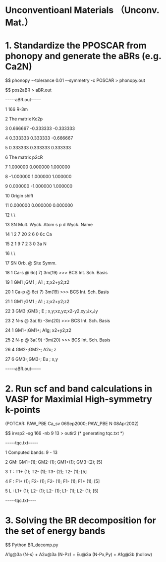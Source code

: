 # Unconventioanl Materials （Unconv. Mat.）

# 1. Standardize the PPOSCAR from phonopy and generate the aBRs (e.g. Ca2N)

$$ phonopy  --tolerance 0.01 --symmetry -c POSCAR > phonopy.out

$$ pos2aBR > aBR.out


-----aBR.out-----

  1          166 R-3m
  
  2  The matrix Kc2p
  
  3     0.666667   -0.333333   -0.333333
  
  4     0.333333    0.333333   -0.666667
  
  5     0.333333    0.333333    0.333333
  
  6  The matrix p2cR
  
  7     1.000000    0.000000    1.000000
  
  8    -1.000000    1.000000    1.000000
  
  9     0.000000   -1.000000    1.000000
  
 10  Origin shift
 
 11     0.000000    0.000000    0.000000
 
 12  \\ \\
 
 13   SN  Mult. Wyck. Atom  s    p    d  Wyck. Name
 
 14       1    2    7   20    2    6    0    6c   Ca
 
 15     2    1    9    7    2    3    0    3a   N
 
 16  \\ \\
 
 17   SN  Orb. @ Site     Symm.
 
 18    1  Ca-s @ 6c( 7)    3m(19) >>>   BCS  Int. Sch.      Basis
 
 19                                  1  GM1 ;GM1 ; A1 ;     z;x2+y2;z2
 
 20    1  Ca-p @ 6c( 7)    3m(19) >>>   BCS  Int. Sch.      Basis
 
 21                                  1  GM1 ;GM1 ; A1 ;     z;x2+y2;z2
 
 22                                  3  GM3 ;GM3 ; E  ;     x,y;xz,yz;x2-y2,xy;Jx,Jy
 
 23    2   N-s @ 3a( 9)   -3m(20) >>>   BCS  Int. Sch.      Basis
 
 24                                  1  GM1+;GM1+; A1g;     x2+y2;z2
 
 25    2   N-p @ 3a( 9)   -3m(20) >>>   BCS  Int. Sch.      Basis
 
 26                                  4  GM2-;GM2-; A2u;     z
 
 27                                  6  GM3-;GM3-; Eu ;     x,y
 
-----aBR.out-----


# 2. Run scf and band calculations in VASP for Maximial High-symmetry k-points 

(POTCAR: PAW_PBE Ca_sv 06Sep2000; PAW_PBE N 08Apr2002) 

$$ irvsp2 -sg 166 -nb 9 13 > outir2    (* generating tqc.txt *)

-----tqc.txt-----

  1 Computed bands:  9 - 13
  
  2 GM: GM1+(1); GM2-(1); GM1+(1); GM3-(2); [5]
  
  3 T : T1+ (1); T2- (1); T3- (2); T2- (1); [5]
  
  4 F : F1+ (1); F2- (1); F2- (1); F1- (1); F1+ (1); [5]
  
  5 L : L1+ (1); L2- (1); L2- (1); L1- (1); L2- (1); [5]
  
-----tqc.txt----

# 3. Solving the BR decomposition for the set of energy bands

$$ Python BR_decomp.py 

  A1g@3a (N-s) + A2u@3a (N-Pz) + Eu@3a (N-Px,Py) + A1g@3b (hollow)
  
